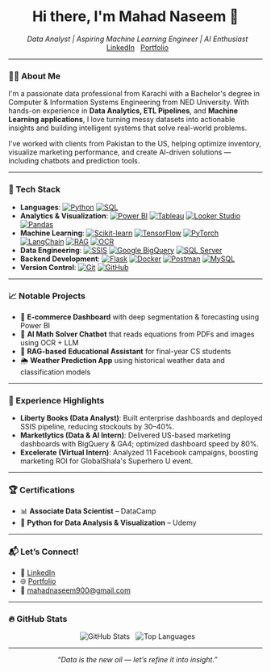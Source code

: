 <h1 align="center">Hi there, I'm Mahad Naseem 👋</h1>

<p align="center">
  <i>Data Analyst | Aspiring Machine Learning Engineer | AI Enthusiast</i><br>
  <a href="https://linkedin.com/in/mahad-naseem">LinkedIn</a>
  <a href="https://mahadnaseem.github.io">Portfolio</a>
</p>

---

### 👨‍💻 About Me

I'm a passionate data professional from Karachi with a Bachelor's degree in Computer & Information Systems Engineering from NED University. With hands-on experience in **Data Analytics, ETL Pipelines**, and **Machine Learning applications**, I love turning messy datasets into actionable insights and building intelligent systems that solve real-world problems.

I've worked with clients from Pakistan to the US, helping optimize inventory, visualize marketing performance, and create AI-driven solutions — including chatbots and prediction tools.

---

### 🧠 Tech Stack

- **Languages**:
  [![Python](https://img.shields.io/badge/Python-3776AB?style=for-the-badge&logo=python&logoColor=white)](https://www.python.org/)
  [![SQL](https://img.shields.io/badge/SQL-4479A1?style=for-the-badge&logo=postgresql&logoColor=white)](https://www.w3schools.com/sql/)
- **Analytics & Visualization**:
  [![Power BI](https://img.shields.io/badge/Power_BI-F2C811?style=for-the-badge&logo=power%20bi&logoColor=black)](https://powerbi.microsoft.com/)
  [![Tableau](https://img.shields.io/badge/Tableau-E97627?style=for-the-badge&logo=tableau&logoColor=white)](https://www.tableau.com/)
  [![Looker Studio](https://img.shields.io/badge/Looker_Studio-4285F4?style=for-the-badge&logo=google%20sheets&logoColor=white)](https://lookerstudio.google.com/)
  [![Pandas](https://img.shields.io/badge/Pandas-150458?style=for-the-badge&logo=pandas&logoColor=white)](https://pandas.pydata.org/)
- **Machine Learning**:
  [![Scikit-learn](https://img.shields.io/badge/scikit--learn-F7931E?style=for-the-badge&logo=scikit-learn&logoColor=white)](https://scikit-learn.org/stable/)
  [![TensorFlow](https://img.shields.io/badge/TensorFlow-FF6F00?style=for-the-badge&logo=tensorflow&logoColor=white)](https://www.tensorflow.org/)
  [![PyTorch](https://img.shields.io/badge/PyTorch-EE4C2C?style=for-the-badge&logo=pytorch&logoColor=white)](https://pytorch.org/)
  [![LangChain](https://img.shields.io/badge/LangChain-1A1A1A?style=for-the-badge&logo=chainlink&logoColor=white)](https://www.langchain.com/)
  [![RAG](https://img.shields.io/badge/RAG-4CAF50?style=for-the-badge&logo=vector-database&logoColor=white)](https://en.wikipedia.org/wiki/Retrieval-augmented_generation) [![OCR](https://img.shields.io/badge/OCR-007ACC?style=for-the-badge&logo=google-cloud&logoColor=white)](https://en.wikipedia.org/wiki/Optical_character_recognition)
- **Data Engineering**:
  [![SSIS](https://img.shields.io/badge/SSIS-007ACC?style=for-the-badge&logo=microsoftsqlserver&logoColor=white)](https://learn.microsoft.com/en-us/sql/integration-services/sql-server-integration-services?view=sql-server-ver16)
  [![Google BigQuery](https://img.shields.io/badge/Google_BigQuery-4285F4?style=for-the-badge&logo=google-cloud&logoColor=white)](https://cloud.google.com/bigquery)
  [![SQL Server](https://img.shields.io/badge/SQL_Server-CC2927?style=for-the-badge&logo=microsoftsqlserver&logoColor=white)](https://www.microsoft.com/en-us/sql-server)
- **Backend Development**:
  [![Flask](https://img.shields.io/badge/Flask-000000?style=for-the-badge&logo=flask&logoColor=white)](https://flask.palletsprojects.com/en/3.0.x/)
  [![Docker](https://img.shields.io/badge/Docker-2496ED?style=for-the-badge&logo=docker&logoColor=white)](https://www.docker.com/)
  [![Postman](https://img.shields.io/badge/Postman-FF6C37?style=for-the-badge&logo=postman&logoColor=white)](https://www.postman.com/)
  [![MySQL](https://img.shields.io/badge/MySQL-4479A1?style=for-the-badge&logo=mysql&logoColor=white)](https://www.mysql.com/)
- **Version Control**:
  [![Git](https://img.shields.io/badge/Git-F05032?style=for-the-badge&logo=git&logoColor=white)](https://git-scm.com/)
  [![GitHub](https://img.shields.io/badge/GitHub-181717?style=for-the-badge&logo=github&logoColor=white)](https://github.com/)

---

### 📈 Notable Projects

- 🚀 **E-commerce Dashboard** with deep segmentation & forecasting using Power BI
- 🧠 **AI Math Solver Chatbot** that reads equations from PDFs and images using OCR + LLM
- 🧪 **RAG-based Educational Assistant** for final-year CS students
- 🌦️ **Weather Prediction App** using historical weather data and classification models

---

### 💼 Experience Highlights

- **Liberty Books (Data Analyst)**: Built enterprise dashboards and deployed SSIS pipeline, reducing stockouts by 30–40%.
- **Marketlytics (Data & AI Intern)**: Delivered US-based marketing dashboards with BigQuery & GA4; optimized dashboard speed by 80%.
- **Excelerate (Virtual Intern)**: Analyzed 11 Facebook campaigns, boosting marketing ROI for GlobalShala's Superhero U event.

---

### 🏆 Certifications

- 📊 **Associate Data Scientist** – DataCamp  
- 🐍 **Python for Data Analysis & Visualization** – Udemy  

---

### 📬 Let’s Connect!

- 💼 [LinkedIn](https://linkedin.com/in/mahad-naseem)
- 🌐 [Portfolio](https://mahadnaseem.github.io)
- 📧 mahadnaseem900@gmail.com

---

### 🔥 GitHub Stats

<p align="center">
  <img src="https://github-readme-stats.vercel.app/api?username=mahadnaseem&show_icons=true&theme=radical" alt="GitHub Stats" />
  <img src="https://github-readme-stats.vercel.app/api/top-langs/?username=mahadnaseem&layout=compact&theme=radical" alt="Top Languages" />
</p>

---

<p align="center">
  <i>“Data is the new oil — let’s refine it into insight.”</i>
</p>
